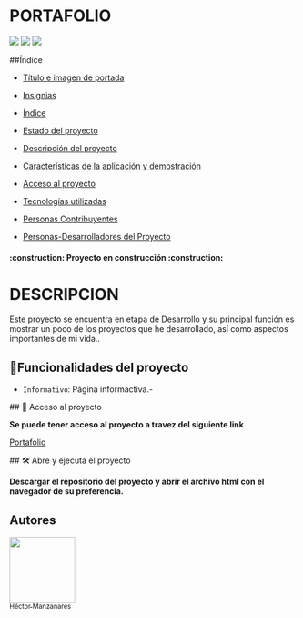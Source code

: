 <p align="center">
  <h1>PORTAFOLIO</h1>
</p>
<p align="left">
   <img src="https://img.shields.io/badge/STATUS-%20BETA-green">
   <img src="https://img.shields.io/badge/CSS-%20css-blue">
   <img src="https://img.shields.io/badge/HTML-%20html-red">
</p>

##Índice

* [Título e imagen de portada](#Título-e-imagen-de-portada)

* [Insignias](#insignias)

* [Índice](#índice)

* [Estado del proyecto](#Estado-del-proyecto)

* [Descripción del proyecto](#descripción-del-proyecto)

* [Características de la aplicación y demostración](#Características-de-la-aplicación-y-demostración)

* [Acceso al proyecto](#acceso-proyecto)

* [Tecnologías utilizadas](#tecnologías-utilizadas)

* [Personas Contribuyentes](#personas-contribuyentes)

* [Personas-Desarrolladores del Proyecto](#personas-desarrolladores)


<h4 align="left">
:construction: Proyecto en construcción :construction:
</h4>

<H1>DESCRIPCION</H1>
<p align="left">
   Este proyecto se encuentra en etapa de Desarrollo y su principal función es mostrar un poco de los proyectos que he desarrollado, así como aspectos importantes de mi vida..
</p>

## :hammer:Funcionalidades del proyecto

- `Informativo`: Página informactiva.-

\## 📁 Acceso al proyecto

**Se puede tener acceso al proyecto a travez del siguiente link**

<a href="https://github.com/manzanaresgh/portafolio_web">Portafolio</a>

\## 🛠️ Abre y ejecuta el proyecto

**Descargar el repositorio del proyecto y abrir el archivo html con el navegador de su preferencia.**


## Autores

[<img src="https://github.com/user-attachments/assets/758e4d03-1bf5-452e-9b29-2518c9e6cec8" width=115><br><sub>Héctor Manzanares</sub>](https://github.com/manzanaresgh)



